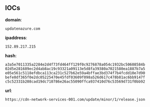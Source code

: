 
## IOCs

__domain__:

```text
updatenazure.com
```
__ipaddress__:

```text
152.89.217.215
```
__hash__:

```text
a3a5e7011335a2284e2d4f73fd464ff129f0c9276878a054c1932bc50608584b
02d5e281689ec2d4ab8ac19c93321a09113e5d8fa39380a7021580ea1887b7a5
e05e561c5118efdbca113ca231c527b62e59a4bffae3bd374f7b4fcdd10e7d90
befe0df365f0e2dc05225470e45fdf03609f098a526d617c478b81ac6bb9147f
c5c52331b208cad19dc710786e26ac55090ffca937410d76c53569d731f0bb92
```
__url__:

```text
https://cdn-network-services-001.com/update/minor/1/release.json
```